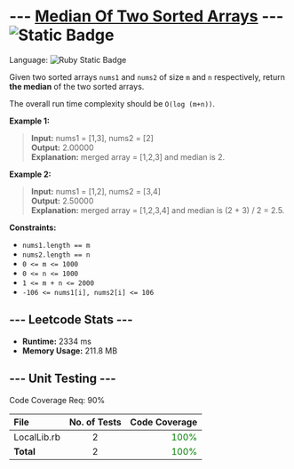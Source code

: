 # --- [Median Of Two Sorted Arrays](https://leetcode.com/problems/median-of-two-sorted-arrays/description/) --- ![Static Badge](https://img.shields.io/badge/Hard-f63636?style=for-the-badge)

Language: ![Ruby Static Badge](https://img.shields.io/badge/Ruby-CC342D?style=for-the-badge&logo=ruby&logoColor=FFFFFF&labelColor=CC342D)

Given two sorted arrays `nums1` and `nums2` of size `m` and `n` respectively, return **the median** of the two sorted arrays.

The overall run time complexity should be `O(log (m+n))`.

**Example 1:**

> **Input:** nums1 = [1,3], nums2 = [2]</br>
> **Output:** 2.00000</br>
> **Explanation:** merged array = [1,2,3] and median is 2.

**Example 2:**

> **Input:** nums1 = [1,2], nums2 = [3,4]</br>
> **Output:** 2.50000</br>
> **Explanation:** merged array = [1,2,3,4] and median is (2 + 3) / 2 = 2.5.

**Constraints:**

- `nums1.length == m`
- `nums2.length == n`
- `0 <= m <= 1000`
- `0 <= n <= 1000`
- `1 <= m + n <= 2000`
- `-106 <= nums1[i], nums2[i] <= 106`

## --- Leetcode Stats ---

- **Runtime:** 2334 ms
- **Memory Usage:** 211.8 MB

## --- Unit Testing ---

Code Coverage Req: 90%

| File | No. of Tests | Code Coverage |
| :--- | :---: | ---: |
| LocalLib.rb | 2 | <span style="color:green">100%</span> |
| **Total** | 2 | <span style="color:green">100%</span> |
